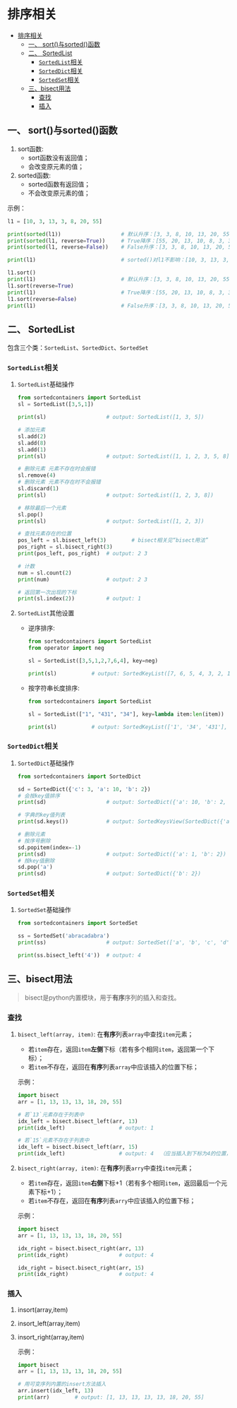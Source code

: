 # 排序相关

<!-- @import "[TOC]" {cmd="toc" depthFrom=1 depthTo=6 orderedList=false} -->

<!-- code_chunk_output -->

- [排序相关](#排序相关)
  - [一、 sort()与sorted()函数](#一-sort与sorted函数)
  - [二、 SortedList](#二-sortedlist)
    - [`SortedList`相关](#sortedlist相关)
    - [`SortedDict`相关](#sorteddict相关)
    - [`SortedSet`相关](#sortedset相关)
  - [三、bisect用法](#三-bisect用法)
    - [查找](#查找)
    - [插入](#插入)

<!-- /code_chunk_output -->

## 一、 sort()与sorted()函数
1. sort函数:
    + sort函数没有返回值；
    + 会改变原元素的值；
2. sorted函数:
    + sorted函数有返回值；
    + 不会改变原元素的值；

示例：
```python
l1 = [10, 3, 13, 3, 8, 20, 55]

print(sorted(l1))                   # 默认升序：[3, 3, 8, 10, 13, 20, 55]
print(sorted(l1, reverse=True))     # True降序：[55, 20, 13, 10, 8, 3, 3]
print(sorted(l1, reverse=False))    # False升序：[3, 3, 8, 10, 13, 20, 55]

print(l1)                           # sorted()对l1不影响：[10, 3, 13, 3, 8, 20, 55]

l1.sort()                           
print(l1)                           # 默认升序：[3, 3, 8, 10, 13, 20, 55]
l1.sort(reverse=True)               
print(l1)                           # True降序：[55, 20, 13, 10, 8, 3, 3]
l1.sort(reverse=False)
print(l1)                           # False升序：[3, 3, 8, 10, 13, 20, 55]

```


## 二、 SortedList
包含三个类：`SortedList`、`SortedDict`、`SortedSet`

### `SortedList`相关
1. `SortedList`基础操作
    ```python 
    from sortedcontainers import SortedList
    sl = SortedList([3,5,1])

    print(sl)                   # output: SortedList([1, 3, 5])

    # 添加元素
    sl.add(2) 
    sl.add(8)
    sl.add(1)
    print(sl)                   # output: SortedList([1, 1, 2, 3, 5, 8])

    # 删除元素 元素不存在时会报错
    sl.remove(4) 
    # 删除元素 元素不存在时不会报错
    sl.discard(1) 
    print(sl)                   # output: SortedList([1, 2, 3, 8])

    # 移除最后一个元素
    sl.pop() 
    print(sl)                   # output: SortedList([1, 2, 3])

    # 查找元素存在的位置
    pos_left = sl.bisect_left(3)        # bisect相关见“bisect用法”
    pos_right = sl.bisect_right(3)
    print(pos_left, pos_right)  # output: 2 3
    
    # 计数
    num = sl.count(2) 
    print(num)                  # output: 2 3
    
    # 返回第一次出现的下标
    print(sl.index(2))          # output: 1
    ```

2. `SortedList`其他设置
    + 逆序排序:
        ```python
        from sortedcontainers import SortedList
        from operator import neg
        
        sl = SortedList([3,5,1,2,7,6,4], key=neg)
        
        print(sl)           # output: SortedKeyList([7, 6, 5, 4, 3, 2, 1], key=<built-in function neg>)
        ```

    + 按字符串长度排序:
        ```python
        from sortedcontainers import SortedList

        sl = SortedList(["1", "431", "34"], key=lambda item:len(item))
        
        print(sl)           # output: SortedKeyList(['1', '34', '431'], key=<function <lambda> at 0x7fb883b36820>)
        ```


### `SortedDict`相关
1. `SortedDict`基础操作
    ```python
    from sortedcontainers import SortedDict
    
    sd = SortedDict({'c': 3, 'a': 10, 'b': 2})
    # 会按key值排序
    print(sd)                   # output: SortedDict({'a': 10, 'b': 2, 'c': 3})
    
    # 字典的key值列表
    print(sd.keys())            # output: SortedKeysView(SortedDict({'a': 10, 'b': 2, 'c': 3}))
    
    # 删除元素
    # 按序号删除
    sd.popitem(index=-1)
    print(sd)                   # output: SortedDict({'a': 1, 'b': 2})
    # 按key值删除
    sd.pop('a')                 
    print(sd)                   # output: SortedDict({'b': 2})
    
    ```
    

### `SortedSet`相关
1. `SortedSet`基础操作
    ```python
    from sortedcontainers import SortedSet

    ss = SortedSet('abracadabra')   
    print(ss)                   # output: SortedSet(['a', 'b', 'c', 'd', 'r'])

    print(ss.bisect_left('4'))  # output: 4
    ```









## 三、bisect用法
> bisect是python内置模块，用于**有序**序列的插入和查找。

### 查找
1. `bisect_left(array, item)`:
    在**有序**列表`array`中查找`item`元素；
    + 若`item`存在，返回`item`**左侧**下标（若有多个相同`item`，返回第一个下标）；
    + 若`item`不存在，返回在**有序**列表`array`中应该插入的位置下标；  
    
    示例：
    ```python
    import bisect
    arr = [1, 13, 13, 13, 18, 20, 55]
    
    # 若`13`元素存在于列表中
    idx_left = bisect.bisect_left(arr, 13)
    print(idx_left)                 # output: 1
    
    # 若`15`元素不存在于列表中
    idx_left = bisect.bisect_left(arr, 15)
    print(idx_left)                 # output: 4  （应当插入到下标为4的位置，不影响列表的有序性）
    ```

2. `bisect_right(array, item)`:
    在**有序**列表`arry`中查找`item`元素；
    + 若`item`存在，返回`item`**右侧**下标+1（若有多个相同`item`，返回最后一个元素下标+1）；
    + 若`item`不存在，返回在**有序**列表`arry`中应该插入的位置下标；
    
    示例：
    ```python
    import bisect
    arr = [1, 13, 13, 13, 18, 20, 55]
    
    idx_right = bisect.bisect_right(arr, 13)
    print(idx_right)                # output: 4

    idx_right = bisect.bisect_right(arr, 15)
    print(idx_right)                # output: 4
    ```


### 插入
1. insort(array,item)
2. insort_left(array,item)
3. insort_right(array,item)
    
    示例：
    ```python
    import bisect
    arr = [1, 13, 13, 13, 18, 20, 55]
    
    # 用可变序列内置的insert方法插入
    arr.insert(idx_left, 13)
    print(arr)        # output: [1, 13, 13, 13, 13, 18, 20, 55]
    ```

